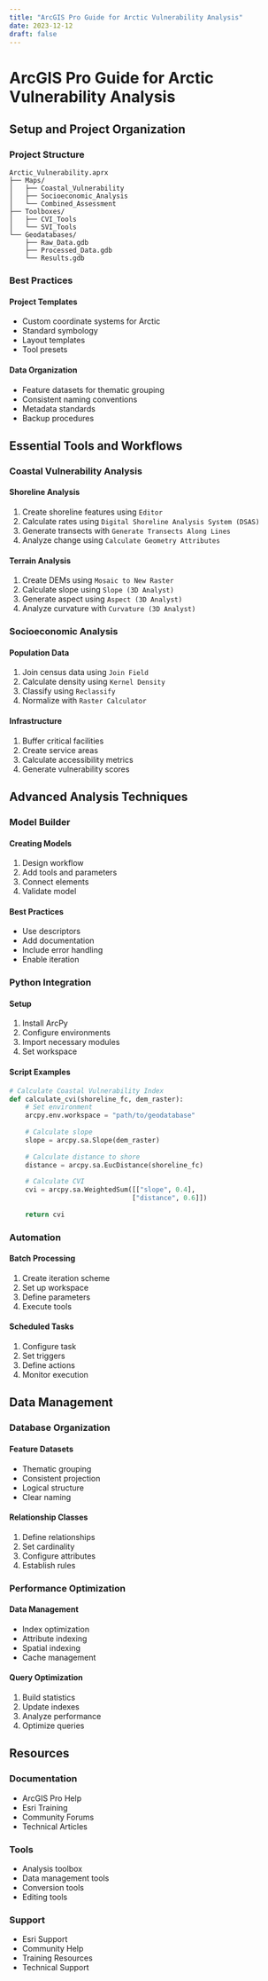 ```yaml
---
title: "ArcGIS Pro Guide for Arctic Vulnerability Analysis"
date: 2023-12-12
draft: false
---
```


# ArcGIS Pro Guide for Arctic Vulnerability Analysis

## Setup and Project Organization

### Project Structure

```
Arctic_Vulnerability.aprx
├── Maps/
│   ├── Coastal_Vulnerability
│   ├── Socioeconomic_Analysis
│   └── Combined_Assessment
├── Toolboxes/
│   ├── CVI_Tools
│   └── SVI_Tools
└── Geodatabases/
    ├── Raw_Data.gdb
    ├── Processed_Data.gdb
    └── Results.gdb
```

### Best Practices

#### Project Templates
- Custom coordinate systems for Arctic
- Standard symbology
- Layout templates
- Tool presets

#### Data Organization
- Feature datasets for thematic grouping
- Consistent naming conventions
- Metadata standards
- Backup procedures

## Essential Tools and Workflows

### Coastal Vulnerability Analysis

#### Shoreline Analysis
1. Create shoreline features using `Editor`
2. Calculate rates using `Digital Shoreline Analysis System (DSAS)`
3. Generate transects with `Generate Transects Along Lines`
4. Analyze change using `Calculate Geometry Attributes`

#### Terrain Analysis
1. Create DEMs using `Mosaic to New Raster`
2. Calculate slope using `Slope (3D Analyst)`
3. Generate aspect using `Aspect (3D Analyst)`
4. Analyze curvature with `Curvature (3D Analyst)`

### Socioeconomic Analysis

#### Population Data
1. Join census data using `Join Field`
2. Calculate density using `Kernel Density`
3. Classify using `Reclassify`
4. Normalize with `Raster Calculator`

#### Infrastructure
1. Buffer critical facilities
2. Create service areas
3. Calculate accessibility metrics
4. Generate vulnerability scores

## Advanced Analysis Techniques

### Model Builder

#### Creating Models
1. Design workflow
2. Add tools and parameters
3. Connect elements
4. Validate model

#### Best Practices
- Use descriptors
- Add documentation
- Include error handling
- Enable iteration

### Python Integration

#### Setup
1. Install ArcPy
2. Configure environments
3. Import necessary modules
4. Set workspace

#### Script Examples
```python
# Calculate Coastal Vulnerability Index
def calculate_cvi(shoreline_fc, dem_raster):
    # Set environment
    arcpy.env.workspace = "path/to/geodatabase"
    
    # Calculate slope
    slope = arcpy.sa.Slope(dem_raster)
    
    # Calculate distance to shore
    distance = arcpy.sa.EucDistance(shoreline_fc)
    
    # Calculate CVI
    cvi = arcpy.sa.WeightedSum([["slope", 0.4], 
                               ["distance", 0.6]])
    
    return cvi
```

### Automation

#### Batch Processing
1. Create iteration scheme
2. Set up workspace
3. Define parameters
4. Execute tools

#### Scheduled Tasks
1. Configure task
2. Set triggers
3. Define actions
4. Monitor execution

## Data Management

### Database Organization

#### Feature Datasets
- Thematic grouping
- Consistent projection
- Logical structure
- Clear naming

#### Relationship Classes
1. Define relationships
2. Set cardinality
3. Configure attributes
4. Establish rules

### Performance Optimization

#### Data Management
- Index optimization
- Attribute indexing
- Spatial indexing
- Cache management

#### Query Optimization
1. Build statistics
2. Update indexes
3. Analyze performance
4. Optimize queries

## Resources

### Documentation
- ArcGIS Pro Help
- Esri Training
- Community Forums
- Technical Articles

### Tools
- Analysis toolbox
- Data management tools
- Conversion tools
- Editing tools

### Support
- Esri Support
- Community Help
- Training Resources
- Technical Support
